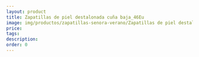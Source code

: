 ```yaml
---
layout: product
title: Zapatillas de piel destalonada cuña baja_46Eu
image: img/productos/zapatillas-senora-verano/Zapatillas de piel destalonada cuña baja_46Eu.webp
price: 
tags: 
description: 
order: 0
---
```

